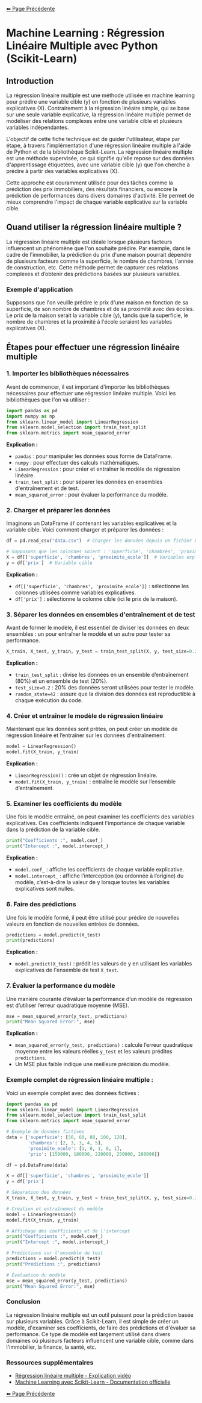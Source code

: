 [⬅ Page Précédente](../README.md)

# Machine Learning : Régression Linéaire Multiple avec Python (Scikit-Learn)

## Introduction

La régression linéaire multiple est une méthode utilisée en machine learning pour prédire une variable cible (y) en fonction de plusieurs variables explicatives (X). Contrairement à la régression linéaire simple, qui se base sur une seule variable explicative, la régression linéaire multiple permet de modéliser des relations complexes entre une variable cible et plusieurs variables indépendantes. 

L'objectif de cette fiche technique est de guider l'utilisateur, étape par étape, à travers l'implémentation d'une régression linéaire multiple à l'aide de Python et de la bibliothèque Scikit-Learn. La régression linéaire multiple est une méthode supervisée, ce qui signifie qu'elle repose sur des données d'apprentissage étiquetées, avec une variable cible (y) que l'on cherche à prédire à partir des variables explicatives (X).

Cette approche est couramment utilisée pour des tâches comme la prédiction des prix immobiliers, des résultats financiers, ou encore la prédiction de performances dans divers domaines d'activité. Elle permet de mieux comprendre l'impact de chaque variable explicative sur la variable cible.

## Quand utiliser la régression linéaire multiple ?

La régression linéaire multiple est idéale lorsque plusieurs facteurs influencent un phénomène que l'on souhaite prédire. Par exemple, dans le cadre de l'immobilier, la prédiction du prix d'une maison pourrait dépendre de plusieurs facteurs comme la superficie, le nombre de chambres, l'année de construction, etc. Cette méthode permet de capturer ces relations complexes et d’obtenir des prédictions basées sur plusieurs variables.

### Exemple d'application
Supposons que l'on veuille prédire le prix d'une maison en fonction de sa superficie, de son nombre de chambres et de sa proximité avec des écoles. Le prix de la maison serait la variable cible (y), tandis que la superficie, le nombre de chambres et la proximité à l'école seraient les variables explicatives (X).

## Étapes pour effectuer une régression linéaire multiple

### 1. Importer les bibliothèques nécessaires

Avant de commencer, il est important d'importer les bibliothèques nécessaires pour effectuer une régression linéaire multiple. Voici les bibliothèques que l'on va utiliser :

```python
import pandas as pd
import numpy as np
from sklearn.linear_model import LinearRegression
from sklearn.model_selection import train_test_split
from sklearn.metrics import mean_squared_error
```

**Explication :**

- `pandas` : pour manipuler les données sous forme de DataFrame.
- `numpy` : pour effectuer des calculs mathématiques.
- `LinearRegression` : pour créer et entraîner le modèle de régression linéaire.
- `train_test_split` : pour séparer les données en ensembles d'entraînement et de test.
- `mean_squared_error` : pour évaluer la performance du modèle.

### 2. Charger et préparer les données

Imaginons un DataFrame `df` contenant les variables explicatives et la variable cible. Voici comment charger et préparer les données :

```python
df = pd.read_csv("data.csv")  # Charger les données depuis un fichier CSV

# Supposons que les colonnes soient : 'superficie', 'chambres', 'proximite_ecole', 'prix'
X = df[['superficie', 'chambres', 'proximite_ecole']]  # Variables explicatives
y = df['prix']  # Variable cible
```

**Explication :**

- `df[['superficie', 'chambres', 'proximite_ecole']]` : sélectionne les colonnes utilisées comme variables explicatives.
- `df['prix']` : sélectionne la colonne cible (ici le prix de la maison).

### 3. Séparer les données en ensembles d'entraînement et de test

Avant de former le modèle, il est essentiel de diviser les données en deux ensembles : un pour entraîner le modèle et un autre pour tester sa performance.

```python
X_train, X_test, y_train, y_test = train_test_split(X, y, test_size=0.2, random_state=42)
```

**Explication :**

- `train_test_split` : divise les données en un ensemble d’entraînement (80%) et un ensemble de test (20%).
- `test_size=0.2` : 20% des données seront utilisées pour tester le modèle.
- `random_state=42` : assure que la division des données est reproductible à chaque exécution du code.

### 4. Créer et entraîner le modèle de régression linéaire

Maintenant que les données sont prêtes, on peut créer un modèle de régression linéaire et l’entraîner sur les données d'entraînement.

```python
model = LinearRegression()
model.fit(X_train, y_train)
```

**Explication :**

- `LinearRegression()` : crée un objet de régression linéaire.
- `model.fit(X_train, y_train)` : entraîne le modèle sur l’ensemble d’entraînement.

### 5. Examiner les coefficients du modèle

Une fois le modèle entraîné, on peut examiner les coefficients des variables explicatives. Ces coefficients indiquent l'importance de chaque variable dans la prédiction de la variable cible.

```python
print("Coefficients :", model.coef_)
print("Intercept :", model.intercept_)
```

**Explication :**

- `model.coef_` : affiche les coefficients de chaque variable explicative.
- `model.intercept_` : affiche l’interception (ou ordonnée à l’origine) du modèle, c’est-à-dire la valeur de y lorsque toutes les variables explicatives sont nulles.

### 6. Faire des prédictions

Une fois le modèle formé, il peut être utilisé pour prédire de nouvelles valeurs en fonction de nouvelles entrées de données.

```python
predictions = model.predict(X_test)
print(predictions)
```

**Explication :**

- `model.predict(X_test)` : prédit les valeurs de y en utilisant les variables explicatives de l'ensemble de test `X_test`.

### 7. Évaluer la performance du modèle

Une manière courante d’évaluer la performance d’un modèle de régression est d’utiliser l’erreur quadratique moyenne (MSE).

```python
mse = mean_squared_error(y_test, predictions)
print("Mean Squared Error:", mse)
```

**Explication :**

- `mean_squared_error(y_test, predictions)` : calcule l’erreur quadratique moyenne entre les valeurs réelles `y_test` et les valeurs prédites `predictions`.
- Un MSE plus faible indique une meilleure précision du modèle.

### Exemple complet de régression linéaire multiple :

Voici un exemple complet avec des données fictives :

```python
import pandas as pd
from sklearn.linear_model import LinearRegression
from sklearn.model_selection import train_test_split
from sklearn.metrics import mean_squared_error

# Exemple de données fictives
data = {'superficie': [50, 60, 80, 100, 120],
        'chambres': [2, 3, 3, 4, 5],
        'proximite_ecole': [1, 0, 1, 0, 1],
        'prix': [150000, 180000, 220000, 250000, 280000]}

df = pd.DataFrame(data)

X = df[['superficie', 'chambres', 'proximite_ecole']]
y = df['prix']

# Séparation des données
X_train, X_test, y_train, y_test = train_test_split(X, y, test_size=0.2, random_state=42)

# Création et entraînement du modèle
model = LinearRegression()
model.fit(X_train, y_train)

# Affichage des coefficients et de l'intercept
print("Coefficients :", model.coef_)
print("Intercept :", model.intercept_)

# Prédictions sur l'ensemble de test
predictions = model.predict(X_test)
print("Prédictions :", predictions)

# Évaluation du modèle
mse = mean_squared_error(y_test, predictions)
print("Mean Squared Error:", mse)
```

### Conclusion

La régression linéaire multiple est un outil puissant pour la prédiction basée sur plusieurs variables. Grâce à Scikit-Learn, il est simple de créer un modèle, d'examiner ses coefficients, de faire des prédictions et d'évaluer sa performance. Ce type de modèle est largement utilisé dans divers domaines où plusieurs facteurs influencent une variable cible, comme dans l'immobilier, la finance, la santé, etc.

### Ressources supplémentaires

- [Régression linéaire multiple - Explication vidéo](https://www.youtube.com/watch?v=zITIFTsivN8)
- [Machine Learning avec Scikit-Learn - Documentation officielle](https://scikit-learn.org/stable/modules/generated/sklearn.linear_model.LinearRegression.html)

[⬅ Page Précédente](../README.md)